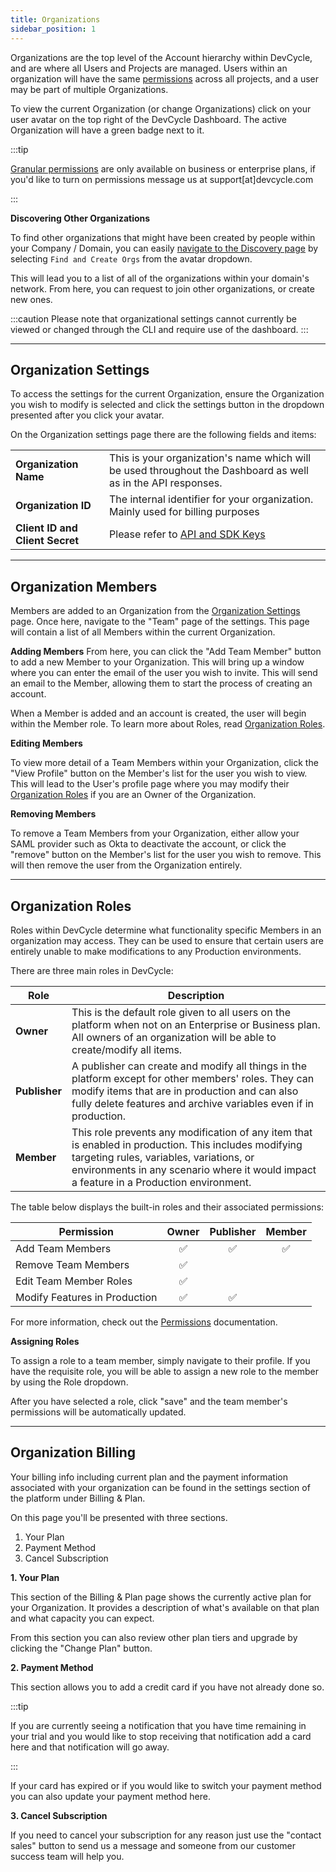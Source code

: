 ```yaml
---
title: Organizations
sidebar_position: 1
---
```


Organizations are the top level of the Account hierarchy within DevCycle, and are where all Users and Projects are managed. Users within an organization will have the same [permissions](/extras/permissions) across all projects, and a user may be part of multiple Organizations.

To view the current Organization (or change Organizations) click on your user avatar on the top right of the DevCycle Dashboard. The active Organization will have a green badge next to it.

:::tip

[Granular permissions](/extras/permissions) are only available on business or enterprise plans, if you'd like to turn on permissions message us at support[at]devcycle.com

:::
 
**Discovering Other Organizations**

To find other organizations that might have been created by people within your Company / Domain, you can easily [navigate to the Discovery page](https://app.devcycle.com/organizationDiscovery) by selecting `Find and Create Orgs` from the avatar dropdown.

This will lead you to a list of all of the organizations within your domain's network. From here, you can request to join other organizations, or create new ones.

:::caution
Please note that organizational settings cannot currently be viewed or changed through the CLI and require use of the dashboard.
:::

---

## Organization Settings

To access the settings for the current Organization, ensure the Organization you wish to modify is selected and click the settings button in the dropdown presented after you click your avatar.

On the Organization settings page there are the following fields and items:

|                                 |                                                                                                               |
| ------------------------------- | ------------------------------------------------------------------------------------------------------------- |
| **Organization Name**           | This is your organization's name which will be used throughout the Dashboard as well as in the API responses. |
| **Organization ID**             | The internal identifier for your organization. Mainly used for billing purposes                               |
| **Client ID and Client Secret** | Please refer to [API and SDK Keys](/essentials/keys)                                                          |

---

## Organization Members

Members are added to an Organization from the [Organization Settings](#organization-settings) page. Once here, navigate to the "Team" page of the settings. This page will contain a list of all Members within the current Organization.

**Adding Members**
From here, you can click the "Add Team Member" button to add a new Member to your Organization. This will bring up a window where you can enter the email of the user you wish to invite. This will send an email to the Member, allowing them to start the process of creating an account.

When a Member is added and an account is created, the user will begin within the Member role. To learn more about Roles, read [Organization Roles](#organization-roles).

**Editing Members**

To view more detail of a Team Members within your Organization, click the "View Profile" button on the Member's list for the user you wish to view. This will lead to the User's profile page where you may modify their [Organization Roles](#organization-roles) if you are an Owner of the Organization.

**Removing Members**

To remove a Team Members from your Organization, either allow your SAML provider such as Okta to deactivate the account, or click the "remove" button on the Member's list for the user you wish to remove. This will then remove the user from the Organization entirely.

---

## Organization Roles

Roles within DevCycle determine what functionality specific Members in an organization may access. They can be used to ensure that certain users are entirely unable to make modifications to any Production environments.

There are three main roles in DevCycle:

| Role          | Description                                                                                                                                                                                                                                 |
| ------------- | ------------------------------------------------------------------------------------------------------------------------------------------------------------------------------------------------------------------------------------------- |
| **Owner**     | This is the default role given to all users on the platform when not on an Enterprise or Business plan. All owners of an organization will be able to create/modify all items.                                                              |
| **Publisher** | A publisher can create and modify all things in the platform except for other members' roles. They can modify items that are in production and can also fully delete features and archive variables even if in production.                  |
| **Member**    | This role prevents any modification of any item that is enabled in production. This includes modifying targeting rules, variables, variations, or environments in any scenario where it would impact a feature in a Production environment. |

The table below displays the built-in roles and their associated permissions:

| Permission                    | Owner | Publisher | Member |
| ----------------------------- | :---: | :-------: | :----: |
| Add Team Members              |  ✅   |    ✅     |   ✅   |
| Remove Team Members           |  ✅   |           |        |
| Edit Team Member Roles        |  ✅   |           |        |
| Modify Features in Production |  ✅   |    ✅     |        |

For more information, check out the [Permissions](/extras/permissions) documentation.

**Assigning Roles**

To assign a role to a team member, simply navigate to their profile. If you have the requisite role, you will be able to assign a new role to the member by using the Role dropdown.

After you have selected a role, click "save" and the team member's permissions will be automatically updated.

---

## Organization Billing

Your billing info including current plan and the payment information associated with your organization can be found in the settings section of the platform under Billing & Plan.

On this page you'll be presented with three sections.

1. Your Plan
2. Payment Method
3. Cancel Subscription

**1. Your Plan**

This section of the Billing & Plan page shows the currently active plan for your Organization. It provides a description of what's available on that plan and what capacity you can expect.

From this section you can also review other plan tiers and upgrade by clicking the "Change Plan" button.

**2. Payment Method**

This section allows you to add a credit card if you have not already done so.

:::tip

If you are currently seeing a notification that you have time remaining in your trial and you would like to stop receiving that notification add a card here and that notification will go away.

:::

If your card has expired or if you would like to switch your payment method you can also update your payment method here.

**3. Cancel Subscription**

If you need to cancel your subscription for any reason just use the "contact sales" button to send us a message and someone from our customer success team will help you.
